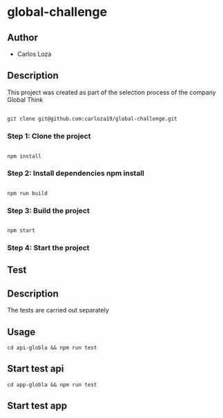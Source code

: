 # global-challenge

## Author
- Carlos Loza

## Description
This project was created as part of the selection process of the company Global Think


##
`git clone git@github.com:carloza19/global-challenge.git`
### Step 1: Clone the project


##
`npm install`
### Step 2: Install dependencies npm install


## 
`npm run build`
### Step 3: Build the project

##
`npm start`
### Step 4: Start the project

##


## Test
## Description
The tests are carried out separately

## Usage
`cd api-globla && npm run test`
## Start test api


`cd app-globla && npm run test`
## Start test app
##